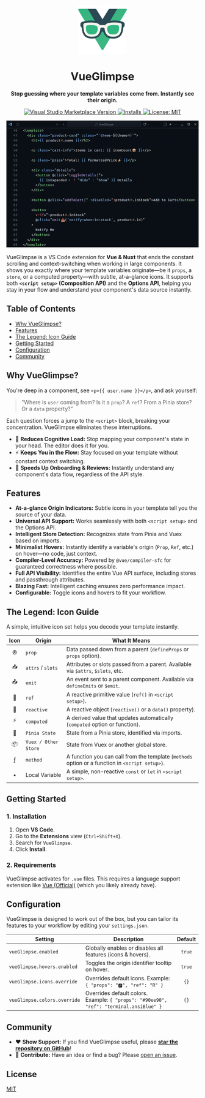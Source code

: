 <p align="center">
  <img src="icon.png" width="128" alt="VueGlimpse Logo">
</p>

<h1 align="center">VueGlimpse</h1>

<p align="center">
  <strong>Stop guessing where your template variables come from. Instantly see their origin.</strong>
</p>

<p align="center">
  <a href="https://marketplace.visualstudio.com/items?itemName=vofronte.vue-glimpse" target="_blank">
    <img src="https://img.shields.io/visual-studio-marketplace/v/vofronte.vue-glimpse?style=flat-square&label=Marketplace&color=228d6a" alt="Visual Studio Marketplace Version">
  </a>
  <a href="https://marketplace.visualstudio.com/items?itemName=vofronte.vue-glimpse" target="_blank">
    <img src="https://img.shields.io/visual-studio-marketplace/i/vofronte.vue-glimpse?style=flat-square&color=228d6a" alt="Installs">
  </a>
  <a href="https://opensource.org/licenses/MIT" target="_blank">
    <img src="https://img.shields.io/badge/License-MIT-yellow.svg?style=flat-square" alt="License: MIT">
  </a>
</p>

<p align="center">
  <img src="https://github.com/vofronte/vue-glimpse/blob/main/media/demo.gif?raw=true" alt="VueGlimpse in action (demo)">
</p>

VueGlimpse is a VS Code extension for **Vue & Nuxt** that ends the constant scrolling and context-switching when working in large components. It shows you exactly where your template variables originate—be it `props`, a `store`, or a computed property—with subtle, at-a-glance icons. It supports both **`<script setup>` (Composition API)** and the **Options API**, helping you stay in your flow and understand your component's data source instantly.

## Table of Contents

- [Why VueGlimpse?](#why-vueglimpse)
- [Features](#features)
- [The Legend: Icon Guide](#the-legend-icon-guide)
- [Getting Started](#getting-started)
- [Configuration](#configuration)
- [Community](#community)

## Why VueGlimpse?

You're deep in a component, see `<p>{{ user.name }}</p>`, and ask yourself:

> "Where is `user` coming from? Is it a `prop`? A `ref`? From a Pinia store? Or a `data` property?"

Each question forces a jump to the `<script>` block, breaking your concentration. VueGlimpse eliminates these interruptions.

-   🧠 **Reduces Cognitive Load:** Stop mapping your component's state in your head. The editor does it for you.
-   ⚡ **Keeps You in the Flow:** Stay focused on your template without constant context switching.
-   🚀 **Speeds Up Onboarding & Reviews:** Instantly understand any component's data flow, regardless of the API style.

## Features

-   **At-a-glance Origin Indicators:** Subtle icons in your template tell you the source of your data.
-   **Universal API Support:** Works seamlessly with both `<script setup>` and the Options API.
-   **Intelligent Store Detection:** Recognizes state from Pinia and Vuex based on imports.
-   **Minimalist Hovers:** Instantly identify a variable's origin (`Prop`, `Ref`, etc.) on hover—no code, just context.
-   **Compiler-Level Accuracy:** Powered by `@vue/compiler-sfc` for guaranteed correctness where possible.
-   **Full API Visibility:** Identifies the entire Vue API surface, including stores and passthrough attributes.
-   **Blazing Fast:** Intelligent caching ensures zero performance impact.
-   **Configurable:** Toggle icons and hovers to fit your workflow.

## The Legend: Icon Guide

A simple, intuitive icon set helps you decode your template instantly.

| Icon | Origin                      | What It Means                                                |
| :--: | --------------------------- | ------------------------------------------------------------ |
|  ℗   | `prop`                      | Data passed down from a parent (`defineProps` or `props` option). |
|  📥   | `attrs` / `slots`           | Attributes or slots passed from a parent. Available via `$attrs`, `$slots`, etc. |
|  📤   | `emit`                      | An event sent to a parent component. Available via `defineEmits` or `$emit`. |
|  🔹  | `ref`                       | A reactive primitive value (`ref()` in `<script setup>`).      |
|  🔷  | `reactive`                  | A reactive object (`reactive()` or a `data()` property).         |
|  ⚡   | `computed`                  | A derived value that updates automatically (`computed` option or function). |
|  🍍   | `Pinia State`               | State from a Pinia store, identified via imports.            |
|  📦   | `Vuex / Other Store`        | State from Vuex or another global store.                     |
|  ƒ   | `method`                    | A function you can call from the template (`methods` option or a function in `<script setup>`). |
|  •   | Local Variable              | A simple, non-reactive `const` or `let` in `<script setup>`. |

## Getting Started

### 1. Installation

1.  Open **VS Code**.
2.  Go to the **Extensions** view (`Ctrl+Shift+X`).
3.  Search for `VueGlimpse`.
4.  Click **Install**.

### 2. Requirements

VueGlimpse activates for `.vue` files. This requires a language support extension like [Vue (Official)](https://marketplace.visualstudio.com/items?itemName=Vue.volar) (which you likely already have).

## Configuration

VueGlimpse is designed to work out of the box, but you can tailor its features to your workflow by editing your `settings.json`.

| Setting                        | Description                                                                                             | Default |
| ------------------------------ | ------------------------------------------------------------------------------------------------------- | :-----: |
| `vueGlimpse.enabled`             | Globally enables or disables all features (icons & hovers).                                             | `true`  |
| `vueGlimpse.hovers.enabled`      | Toggles the origin identifier tooltip on hover.                                                         | `true`  |
| `vueGlimpse.icons.override`      | Overrides default icons. Example: `{ "props": "🅿️", "ref": "R" }`                                         |  `{}`   |
| `vueGlimpse.colors.override`     | Overrides default colors. Example: `{ "props": "#90ee90", "ref": "terminal.ansiBlue" }`                     |  `{}`   |

## Community

-   ❤️ **Show Support:** If you find VueGlimpse useful, please **[star the repository on GitHub](https://github.com/vofronte/vue-glimpse)**!
-   🤝 **Contribute:** Have an idea or find a bug? Please [open an issue](https://github.com/vofronte/vue-glimpse/issues).

## License

[MIT](LICENSE)
